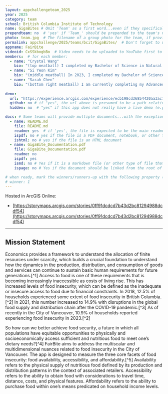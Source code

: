 ```yaml
---
layout: appchallengeteam_2025
year: 2025
category: team
school: British Columbia Institute of Technology
name: GigaBites # Omit 'Team' as a first word...even if they specifically named themselves "Team X"
prependteam: no  # 'yes' if 'Team_' should be prepended to the team's name (i.e., they specifically named themselves "Team X" instead of just "X")
photo: team.jpg  # The filename of a group photo for the team, if provided (e.g., team.jpg)...expected to be located inside the images folder in the team's repo.
permalink: appchallenge/2025/teams/bcit/GigaBites/  # Don't forget to update the school short-code in the URL...
appname: FairBite
videoid: CxSSkbogbBo  # Video needs to be uploaded to YouTube first to get this ID
members:  # for each member:
  - name: "Crystal Wang"
    bio: "(top meatball) I completed my Bachelor of Science in Natural Resources Conservation from the University of British Columbia in 2023. I am dedicated to advancing my technical skills as I continue my studies in BCIT’s GIS program. After completing my practicum with Safe Software and graduating, I am excited to enter the workforce and pursue a professional GIS career. In my free time, I enjoy eating good food, taking scenic walks, and playing video games."
  - name: "Si Yeon Kim"
    bio: "(middle meatball) In 2023, I completed my Bachelor of Science in Forestry and majored in Forest Operation with honours at the University of British Columbia. I was inspired by GIS when I first used ArcGIS software to complete my forestry projects. At the end of the course, I demonstrated excellent knowledge of ArcGIS software capabilities by using spatial information and map production. Even though I have no experience working in the field of GIS, I want to pursue a career in GIS because I am interested in developing conceptual designs for GIS databases and analyzing GIS data to solve problems. Currently, I am attending the BCIT GIS program to obtain an Advanced Diploma and two months of practicum experience. With my practicum sponsor, Renewal Development, I am establishing a native mobile app for Road Network Analysis using ArcGIS Maps SDK and Visual Studio with .NET MAUI extension. Using cutting-edge technology from Esri is very entertaining and interesting, and it encourages me to learn more deeply about it. I work out to eat delicious food and enjoy watching movies and dramas on Netflix. All of these activities help me to relieve the stress from studying and working, keeping me motivated to thrive. "
  - name: "Sarah Chen"
    bio: "(bottom right meatball) I am currently completing my Advanced Diploma in GIS as a full-time student at BCIT with a practicum at Kerr Wood Leidal, where I am offering consulting services for water engineering clients. I graduated last year in 2024 with a BA in Environmental Geography and GIS at the University of Toronto. During this time, I used ESRI tools to develop an urban accessibility project with CANUE and conducted archival research to assess colonial land histories. I am passionate about continuing to address environmental equity concerns in my career by using GIS to democratize data and develop tools to sustainably aid disadvantaged communities. Outside of school you can find me cafe hopping, thrifting, and dancing at drop-in classes. "
    
demo:
  url: "https://experience.arcgis.com/experience/ecb198cd36854420aa3ac703c5d59836"  # A relative path if hosted from the team's folder in the GitHub repo, otherwise a full url (and specify "no" for the github property below)
  github: no # if "yes", the url above is presumed to be a path relative to the gh_pages URL for the team in GitHub...otherwise, a full URL is expected.
  hidden: no  # "yes" if this app does not really have a live demo (e.g., mobile/AppStudio apps)

docs: # Some teams will provide multiple documents...with the exception of the README.md, these are generally expected to be in a docs/ subfolder of their repo
  - name: README.md
    file: README.md
    readme: yes  # if 'yes', the file is expected to be the main readme document at the root of the team's repository
    ispdf: no # yes if the file is a PDF document, notebook, or other type of file (since the filename will need to be appended to the URL)
    ishtml: no # yes if the file is an HTML document
  - name: GigaBite_Documentation.pdf
    file: GigaBite_Documentation.pdf
    readme: no
    ispdf: yes
    ismd: no # Yes if it is a markdown file (or other type of file that can be previewed in GitHub)
    ispage: no # Yes if the document should be linked from the root of the repo, otherwise it is expected to be in the /docs subfolder

# when ready, mark the winners/runners-up with the following property (1, 2 or 3 for winners and first/second runners-up):
# winner: 1
---
```


Hosted in ArcGIS Online:

- [https://storymaps.arcgis.com/stories/0ff91dcdcd7b43d2bc81294988dcdf54](https://storymaps.arcgis.com/stories/0ff91dcdcd7b43d2bc81294988dcdf54)

---

## Mission Statement

Economics provides a framework to understand the allocation of finite resources under scarcity, which builds a crucial foundation to understand how the dynamics in the production, distribution, and consumption of goods and services can continue to sustain basic human requirements for future generations.[^1] Access to food is one of these requirements that is becoming increasingly inaccessible as costs of living rise. This has increased levels of food insecurity, which can be defined as the inadequate or insecure access to food due to financial constraints. In 2018, 12.5% of households experienced some extent of food insecurity in British Columbia.[^2] In 2021, this number increased to 14.9% with disruptions in the global food supply and distribution chain after the COVID-19 pandemic.[^3] As of recently in the City of Vancouver, 10.9% of households reported experiencing food insecurity in 2023.[^2] 

So how can we better achieve food security, a future in which all populations have equitable opportunities to physically and socioeconomically access sufficient and nutritious food to meet one’s dietary needs?[^4] FairBite aims to address the multiscalar and multidimensional nuances related to food insecurity in the City of Vancouver. The app is designed to measure the three core facets of food insecurity: food availability, accessibility, and affordability.[^5] Availability refers to the physical supply of nutritious food defined by its production and distribution patterns in the context of associated retailers. Accessibility refers to the ability to obtain food with considerations to travel time, distance, costs, and physical features. Affordability refers to the ability to purchase food within one’s means predicated on household income levels.
